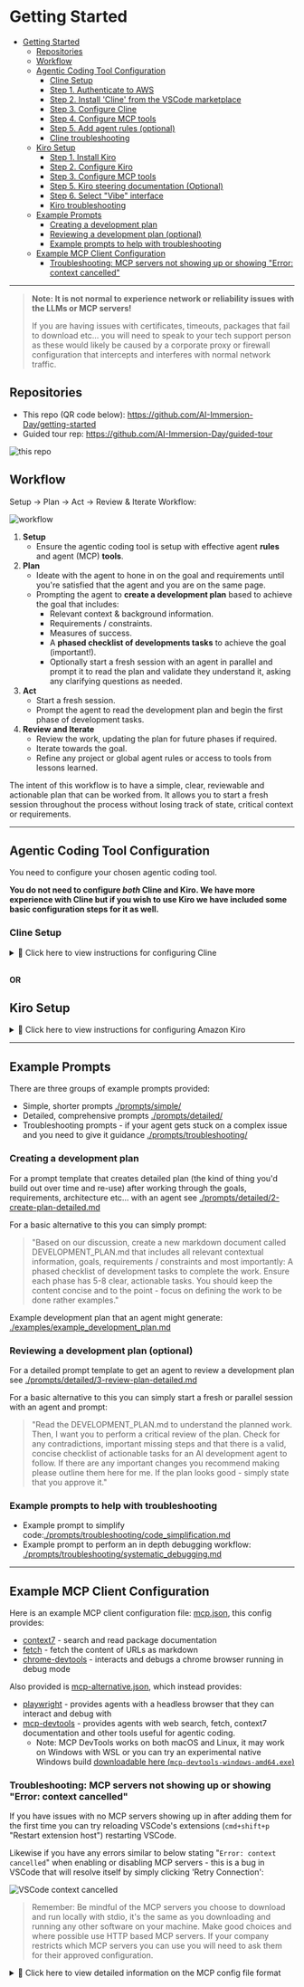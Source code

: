# Getting Started

- [Getting Started](#getting-started)
  - [Repositories](#repositories)
  - [Workflow](#workflow)
  - [Agentic Coding Tool Configuration](#agentic-coding-tool-configuration)
    - [Cline Setup](#cline-setup)
    - [Step 1. Authenticate to AWS](#step-1-authenticate-to-aws)
    - [Step 2. Install 'Cline' from the VSCode marketplace](#step-2-install-cline-from-the-vscode-marketplace)
    - [Step 3. Configure Cline](#step-3-configure-cline)
    - [Step 4. Configure MCP tools](#step-4-configure-mcp-tools)
    - [Step 5. Add agent rules (optional)](#step-5-add-agent-rules-optional)
    - [Cline troubleshooting](#cline-troubleshooting)
  - [Kiro Setup](#kiro-setup)
    - [Step 1. Install Kiro](#step-1-install-kiro)
    - [Step 2. Configure Kiro](#step-2-configure-kiro)
    - [Step 3. Configure MCP tools](#step-3-configure-mcp-tools)
    - [Step 5. Kiro steering documentation (Optional)](#step-5-kiro-steering-documentation-optional)
    - [Step 6. Select "Vibe" interface](#step-6-select-vibe-interface)
    - [Kiro troubleshooting](#kiro-troubleshooting)
  - [Example Prompts](#example-prompts)
    - [Creating a development plan](#creating-a-development-plan)
    - [Reviewing a development plan (optional)](#reviewing-a-development-plan-optional)
    - [Example prompts to help with troubleshooting](#example-prompts-to-help-with-troubleshooting)
  - [Example MCP Client Configuration](#example-mcp-client-configuration)
    - [Troubleshooting: MCP servers not showing up or showing "Error: context cancelled"](#troubleshooting-mcp-servers-not-showing-up-or-showing-error-context-cancelled)

---

> **Note: It is not normal to experience network or reliability issues with the LLMs or MCP servers!**
>
> If you are having issues with certificates, timeouts, packages that fail to download etc... you will need to speak to your tech support person as these would likely be caused by a corporate proxy or firewall configuration that intercepts and interferes with normal network traffic.

## Repositories

- This repo (QR code below): https://github.com/AI-Immersion-Day/getting-started
- Guided tour rep: https://github.com/AI-Immersion-Day/guided-tour

![this repo](screenshots/qr-this-repo.png)

## Workflow

Setup -> Plan -> Act -> Review & Iterate Workflow:

![workflow](screenshots/workflow.png)

1. **Setup**
   - Ensure the agentic coding tool is setup with effective agent **rules** and agent (MCP) **tools**.
2. **Plan**
   - Ideate with the agent to hone in on the goal and requirements until you're satisfied that the agent and you are on the same page.
   - Prompting the agent to **create a development plan** based to achieve the goal that includes:
     - Relevant context & background information.
     - Requirements / constraints.
     - Measures of success.
     - A **phased checklist of developments tasks** to achieve the goal (important!).
     - Optionally start a fresh session with an agent in parallel and prompt it to read the plan and validate they understand it, asking any clarifying questions as needed.
3. **Act**
   - Start a fresh session.
   - Prompt the agent to read the development plan and begin the first phase of development tasks.
4. **Review and Iterate**
   - Review the work, updating the plan for future phases if required.
   - Iterate towards the goal.
   - Refine any project or global agent rules or access to tools from lessons learned.

The intent of this workflow is to have a simple, clear, reviewable and actionable plan that can be worked from. It allows you to start a fresh session throughout the process without losing track of state, critical context or requirements.

---

## Agentic Coding Tool Configuration

You need to configure your chosen agentic coding tool.

**You do not need to configure _both_ Cline and Kiro. We have more experience with Cline but if you wish to use Kiro we have included some basic configuration steps for it as well.**

### Cline Setup

<details>
<summary>🤖 Click here to view instructions for configuring Cline</summary>

### Step 1. Authenticate to AWS

First make sure you're logged in to AWS so you can use your credentials or profile for access to Amazon Bedrock (this provides the private LLM API access). _Important: Never share your credentials with **anyone**!_

### Step 2. Install 'Cline' from the VSCode marketplace

![alt text](screenshots/cline-install.png)

### Step 3. Configure Cline

Configure Cline as below, choosing to bring your own provider if prompted.

![Cline intro screen](screenshots/cline-intro-screen.png)

![Cline configure button](screenshots/cline-configure-button.png)

#### API configuration tab (required)

1. Set your API provider to 'Bedrock'
2. Configure your Bedrock access key (or AWS profile / credentials if using those instead)
   - The operations support person from your company should be able to help you with this if needed.
   - Note that depending on your companies AWS setup you may need to refresh these after a given time (e.g. 4-12 hours)
3. Enable cross-region inference, global inference profile and prompt caching
4. Enable thinking (leave as the default number of tokens)
5. Select `anthropic.claude-sonnet-4-5-2025-0929-v1:0` as your model

![Cline API provider settings](screenshots/cline-api-configuration.png)

![Cline API provider settings](screenshots/cline-api-configuration.png)

#### Features tab (recommended)

- Enable "Checkpoints" and "Auto Compact"
- The other defaults are fine to leave as is

Cline documentation is available here: [Cline Docs](https://docs.cline.bot/introduction/welcome)

#### Auto-approve Cline Suggestions (optional)

To optionally enable auto-approving of Cline suggestions (less hand holding):

1. Click auto-approve panel:
![The cline auto-approve panel](screenshots/cline-auto-approve-pannel.png)

2. Enable these settings:
![Cline auto approve options](screenshots/cline-auto-approve-options.png)

### Step 4. Configure MCP tools

- In Cline's main pane, click this icon up the top: ![Cline MCP Button](screenshots/cline-mcp-button.png)
  - Click "Configure MCP Servers", which will open the MCP client configuration file (JSON).
  - Here is an example MCP client configuration file: [mcp.json](mcp.json)
  - Alternatively configure your desired MCP servers as desired.

A few seconds after you save the MCP Servers should look something like this, with your MCP servers showing as online:

![Cline MCP servers](screenshots/cline-mcp-servers.png)

If you can't get MCP servers working with your corporate proxy/firewall you can still use Cline / any other agentic coding tool without them but the agent will have significantly limited capabilities and will have to use command line tools to interact with the system and get information from online sources.

### Step 5. Add agent rules (optional)

You can click the button with the scales icon to add agent rules to influence and align the agents behaviour.

![Agent rules button](screenshots/cline-agent-rules.png)

There are example rules in [./examples/example_agent_rules.md](./examples/example_agent_rules.md) you can use these as a starting point if you wish.

### Cline troubleshooting

Below is a small collection of issues we encountered while testing Kiro along with possible solutions / workarounds that may be helpful.

#### Model returns an error related to "thinking" or "temperature"

- Either set temperature to 1 or disable thinking in the provider API settings.

</details><br>

**OR**

## Kiro Setup

<details>
<summary>🤖 Click here to view instructions for configuring Amazon Kiro</summary>

Note: Amazon Kiro documentation is available here: [Kiro Docs](https://kiro.dev/docs/)

### Step 1. Install Kiro

https://kiro.dev/downloads/

### Step 2. Configure Kiro

1. Open Kiro's settings.
2. Set "Agent Autonomy" to "Autopilot"

### Step 3. Configure MCP tools

3. Set "Configure MCP" to "Enabled"
4. Enable "Trust Read Only Commands", "Usage Summary" and notifications for "Agent: Action Required" and "Agent: Failure"
![Kiro](screenshots/kiro-settings-notifications.png)

1. Click "Open User MCP Config" and configure your MCP servers:
![Kiro](screenshots/kiro-settings-mcp.png)

1. Click the Kiro button in the left hand sidebar:
![Kiro](screenshots/kiro-icon.png)

1. You should see your configured MCP servers enabled:
![Kiro](screenshots/kiro-mcp-servers.png)

### Step 5. Kiro steering documentation (Optional)

[Kiro has a different way of defining rules](https://github.com/kirodotdev/Kiro/issues/869) from other agentic coding tools. Instead of creating a file like AGENTS.md, CLAUDE.md, .clinerules etc., you need to create "steering documentation": https://kiro.dev/docs/steering/

The simplest way to do this is:

1. Navigate to the Steering section in the Kiro panel
2. Click the + button to create a new .md file
3. Choose a descriptive filename (e.g., api-standards.md)
4. Write your guidance using standard markdown syntax

Important: These must be created for each codebase you work on as at this time Kiro does not seem to have support for global (cross-project) rules.

### Step 6. Select "Vibe" interface

In the main Kiro agent (chat) interface you probably want to use "Vibe" mode (ignore the poor naming - we are not doing "vibe coding"):

> Note: Spec mode guides you through creating a very comprehensive spec driven development plan. This might be alright for operating on a single large, complex code repository where you're planning out product changes but it tends to over-complicate and over-engineer solutions.

![Kiro](screenshots/kiro-agent-interface.png)

### Kiro troubleshooting

Below is a small collection of issues we encountered while testing Kiro along with possible solutions / workarounds that may be helpful.

#### Over-engineered solutions

In our testing Kiro had a tendency to over-complicate and over-engineer solutions, some tips:

- Try using "Vibe mode" rather than "Spec mode".
- Add agent rules to the effect of:
  - "Always be mindful not to over-engineer solutions."
  - "Do not add features the user has not asked for."
  - "Favour a less is more approach."
  - "Avoid 'comprehensive' implementations unless the user has explicitly requested it."

#### MCP servers not showing up

If you have issues with no MCP servers showing up in Kiro's list of enabled MCP servers it may mean that there is an error in your MCP client configuration file. Carefully review the file for any typos.

#### Throttling

This message means that you've hit Kiro's rate limiting, you may have to step away for a few minutes and try again:
![Kiro](screenshots/kiro-troubleshooting-throttled.png)

#### Corrupted install

If you get a message about Kiro being corrupt, you may need to re-download and install Kiro:
![Kiro](screenshots/kiro-troubleshooting-corrupt.png)

</details>

---

## Example Prompts

There are three groups of example prompts provided:
- Simple, shorter prompts [./prompts/simple/](./prompts/simple/)
- Detailed, comprehensive prompts [./prompts/detailed/](./prompts/detailed/)
- Troubleshooting prompts - if your agent gets stuck on a complex issue and you need to give it guidance [./prompts/troubleshooting/](./prompts/troubleshooting/)

### Creating a development plan

For a prompt template that creates detailed plan (the kind of thing you'd build out over time and re-use) after working through the goals, requirements, architecture etc... with an agent see [./prompts/detailed/2-create-plan-detailed.md](./prompts/detailed/2-create-plan-detailed.md)

For a basic alternative to this you can simply prompt:

> "Based on our discussion, create a new markdown document called DEVELOPMENT_PLAN.md that includes all relevant contextual information, goals, requirements / constraints and most importantly: A phased checklist of development tasks to complete the work. Ensure each phase has 5-8 clear, actionable tasks. You should keep the content concise and to the point - focus on defining the work to be done rather examples."

Example development plan that an agent might generate: [./examples/example_development_plan.md](./examples/example_development_plan.md)

### Reviewing a development plan (optional)

For a detailed prompt template to get an agent to review a development plan see [./prompts/detailed/3-review-plan-detailed.md](./prompts/detailed/3-review-plan-detailed.md)

For a basic alternative to this you can simply start a fresh or parallel session with an agent and prompt:

> "Read the DEVELOPMENT_PLAN.md to understand the planned work. Then, I want you to perform a critical review of the plan. Check for any contradictions, important missing steps and that there is a valid, concise checklist of actionable tasks for an AI development agent to follow. If there are any important changes you recommend making please outline them here for me. If the plan looks good - simply state that you approve it."

### Example prompts to help with troubleshooting

- Example prompt to simplify code:[./prompts/troubleshooting/code_simplification.md](./prompts/troubleshooting/code_simplification.md)
- Example prompt to perform an in depth debugging workflow: [./prompts/troubleshooting/systematic_debugging.md](./prompts/troubleshooting/systematic_debugging.md)

---

## Example MCP Client Configuration

Here is an example MCP client configuration file: [mcp.json](mcp.json), this config provides:
- [context7](https://github.com/upstash/context7) - search and read package documentation
- [fetch](https://github.com/modelcontextprotocol/servers/tree/main/src/fetch) - fetch the content of URLs as markdown
- [chrome-devtools](https://github.com/ChromeDevTools/chrome-devtools-mcp) - interacts and debugs a chrome browser running in debug mode

Also provided is [mcp-alternative.json](mcp-alternative.json), which instead provides:
- [playwright](github.com/microsoft/playwright-mcp) - provides agents with a headless browser that they can interact and debug with
- [mcp-devtools](https://github.com/sammcj/mcp-devtools) - provides agents with web search, fetch, context7 documentation and other tools useful for agentic coding.
  - Note: MCP DevTools works on both macOS and Linux, it may work on Windows with WSL or you can try an experimental native Windows build [downloadable here (`mcp-devtools-windows-amd64.exe`)](https://github.com/sammcj/mcp-devtools/releases/tag/v0.41.3)

### Troubleshooting: MCP servers not showing up or showing "Error: context cancelled"

If you have issues with no MCP servers showing up in after adding them for the first time you can try reloading VSCode's extensions (`cmd+shift+p` "Restart extension host") restarting VSCode.

Likewise if you have any errors similar to below stating "`Error: context cancelled`" when enabling or disabling MCP servers - this is a bug in VSCode that will resolve itself by simply clicking 'Retry Connection':

![VSCode context cancelled](screenshots/vscode-error-context-cancelled.png)

> Remember: Be mindful of the MCP servers you choose to download and run locally with stdio, it's the same as you downloading and running any other software on your machine. Make good choices and where possible use HTTP based MCP servers. If your company restricts which MCP servers you can use you will need to ask them for their approved configuration.

<details>
<summary>🤖 Click here to view detailed information on the MCP config file format</summary>

The basic MCP client configuration structure looks like this:

For HTTP based MCP servers (prefferable when available):

```json
{
  "mcpServers": {
    "tool name": {
      "type": "streamableHttp (or sometimes just 'http')",
      "url": "http://localhost:port",
      "headers": {
        "optional headers to add": "header value"
      }
    }
  }
}
```

For locally downloaded MCP servers (if no HTTP based server is available):

```json
{
  "mcpServers": {
    "tool name": {
      "type": "stdio",
      "command": "the command to start the mcp server",
      "args": [
        "any arguments to the command"
      ],
      "env": {
        "key": "value"
      }
    }
  }
}
```
</details>
